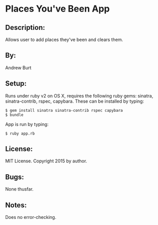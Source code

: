 Places You've Been App
======================

Description:
------------
Allows user to add places they've been and clears them.

By:
---
Andrew Burt

Setup:
------
Runs under ruby v2 on OS X, requires the following ruby gems: sinatra, sinatra-contrib, rspec, capybara. These can be installed by typing:

    $ gem install sinatra sinatra-contrib rspec capybara
    $ bundle

App is run by typing:

    $ ruby app.rb

License:
--------
MIT License. Copyright 2015 by author.

Bugs:
-----
None thusfar.

Notes:
------
Does no error-checking.
